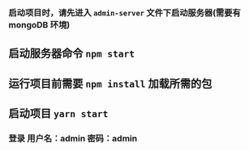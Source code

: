 ### 启动项目时，请先进入 `admin-server` 文件下启动服务器(需要有 mongoDB 环境)
## 启动服务器命令 `npm start`

## 运行项目前需要 `npm install` 加载所需的包
## 启动项目 `yarn start`

### 登录  用户名：admin    密码：admin
